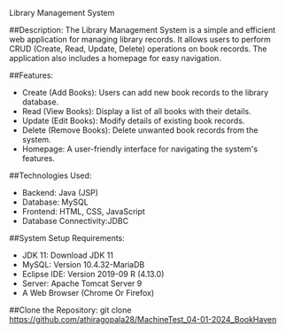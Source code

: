 Library Management System


##Description:
The Library Management System is a simple and efficient web application for managing library records. It allows users to perform CRUD (Create, Read, Update, Delete) operations on book records.
The application also includes a homepage for easy navigation.


##Features:
* Create (Add Books): Users can add new book records to the library database.
* Read (View Books): Display a list of all books with their details.
* Update (Edit Books): Modify details of existing book records.
* Delete (Remove Books): Delete unwanted book records from the system.
* Homepage: A user-friendly interface for navigating the system's features.


##Technologies Used:
* Backend: Java (JSP)
* Database: MySQL
* Frontend: HTML, CSS, JavaScript
* Database Connectivity:JDBC


##System Setup Requirements:
* JDK 11: Download JDK 11
* MySQL: Version 10.4.32-MariaDB 
* Eclipse IDE: Version 2019-09 R (4.13.0)
* Server: Apache Tomcat Server 9
* A Web Browser (Chrome Or Firefox)


##Clone the Repository:
git clone https://github.com/athiragopala28/MachineTest_04-01-2024_BookHaven

